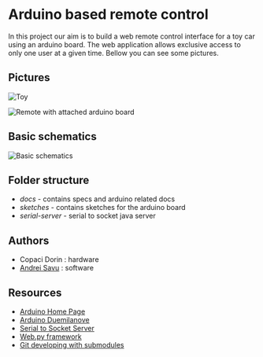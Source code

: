 Arduino based remote control
============================

In this project our aim is to build a web remote control interface for a toy car using an arduino board. The web application allows exclusive access to only one user at a given time. Bellow you can see some pictures. 

Pictures
--------

![Toy](http://cloud.github.com/downloads/andreisavu/remotecontrol/small-toy.jpg)

![Remote with attached arduino board](http://cloud.github.com/downloads/andreisavu/remotecontrol/small-arduino-remote.jpg)

Basic schematics
----------------

![Basic schematics](http://cloud.github.com/downloads/andreisavu/remotecontrol/basic-schematics.png)

Folder structure
----------------

* _docs_ - contains specs and arduino related docs
* _sketches_ - contains sketches for the arduino board
* _serial-server_ - serial to socket java server

Authors
-------

* Copaci Dorin : hardware 
* [Andrei Savu](http://www.andreisavu.ro) : software 

Resources
---------

* [Arduino Home Page](http://arduino.cc/)
* [Arduino Duemilanove](http://www.arduino.cc/en/Main/ArduinoBoardDuemilanove)
* [Serial to Socket Server](http://github.com/andreisavu/serial-server)
* [Web.py framework](http://webpy.org/)
* [Git developing with submodules](http://github.com/guides/developing-with-submodules)

